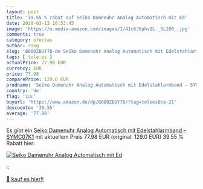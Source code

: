 ```yaml
---
layout: post
title: '39.55 % rabat auf Seiko Damenuhr Analog Automatisch mit Ed'
date: 2020-03-13 16:53:45
image: 'https://m.media-amazon.com/images/I/41c6J6phvQL._SL200_.jpg'
comments: true
category: ofertas
author: ring
slug: 'B000ZBUY78-de Seiko Damenuhr Analog Automatisch mit Edelstahlarmband –...'
tags: [ tole.es ]
actualPrice: 77.98 EUR
currency: EUR
price: 77.98
comparePrice: 129.0 EUR
prodname: 'Seiko Damenuhr Analog Automatisch mit Edelstahlarmband – SYMC07K1'
country: 'de'
flag: '🇩🇪'
buyurl: 'https://www.amazon.de/dp/B000ZBUY78/?tag=tolees0ca-21'
descuento: '39.55'
average: '77.98'
---
```


Es gibt ein [Seiko Damenuhr Analog Automatisch mit Edelstahlarmband – SYMC07K1](https://www.amazon.de/dp/B000ZBUY78/?tag=tolees0ca-21) mit aktuellem Preis 77.98 EUR (original: 129.0 EUR) 39.55 % Rabatt hier:

[![Seiko Damenuhr Analog Automatisch mit Ed](https://m.media-amazon.com/images/I/41c6J6phvQL._SL200_.jpg)](https://www.amazon.de/dp/B000ZBUY78/?tag=tolees0ca-21)

ℹ️:


[🛒 kauf es hier!!](https://www.amazon.de/dp/B000ZBUY78/?tag=tolees0ca-21)
